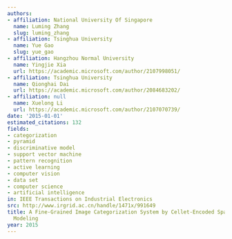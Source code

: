 ```yaml
---
authors:
- affiliation: National University Of Singapore
  name: Luming Zhang
  slug: luming_zhang
- affiliation: Tsinghua University
  name: Yue Gao
  slug: yue_gao
- affiliation: Hangzhou Normal University
  name: Yingjie Xia
  url: https://academic.microsoft.com/author/2107998051/
- affiliation: Tsinghua University
  name: Qionghai Dai
  url: https://academic.microsoft.com/author/2084683202/
- affiliation: null
  name: Xuelong Li
  url: https://academic.microsoft.com/author/2107070739/
date: '2015-01-01'
estimated_citations: 132
fields:
- categorization
- pyramid
- discriminative model
- support vector machine
- pattern recognition
- active learning
- computer vision
- data set
- computer science
- artificial intelligence
in: IEEE Transactions on Industrial Electronics
src: http://www.irgrid.ac.cn/handle/1471x/991649
title: A Fine-Grained Image Categorization System by Cellet-Encoded Spatial Pyramid
  Modeling
year: 2015
---
```

